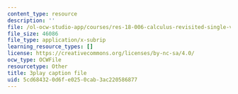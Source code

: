 ```yaml
---
content_type: resource
description: ''
file: /ol-ocw-studio-app/courses/res-18-006-calculus-revisited-single-variable-calculus-fall-2010/5cd684320d6fe0250cab3ac220586877_xlamQGapfbY.srt
file_size: 46086
file_type: application/x-subrip
learning_resource_types: []
license: https://creativecommons.org/licenses/by-nc-sa/4.0/
ocw_type: OCWFile
resourcetype: Other
title: 3play caption file
uid: 5cd68432-0d6f-e025-0cab-3ac220586877
---
```

